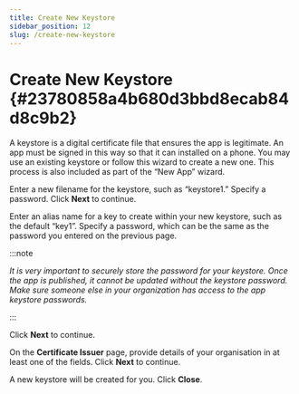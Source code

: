 ```yaml
---
title: Create New Keystore
sidebar_position: 12
slug: /create-new-keystore
---
```


# Create New Keystore {#23780858a4b680d3bbd8ecab84d8c9b2}

A keystore is a digital certificate file that ensures the app is legitimate. An app must be signed in this way so that it can installed on a phone. You may use an existing keystore or follow this wizard to create a new one. This process is also included as part of the “New App” wizard.

Enter a new filename for the keystore, such as “keystore1.” Specify a password. Click **Next** to continue.

Enter an alias name for a key to create within your new keystore, such as the default “key1”. Specify a password, which can be the same as the password you entered on the previous page.

:::note

_It is very important to securely store the password for your keystore. Once the app is published, it cannot be updated without the keystore password. Make sure someone else in your organization has access to the app keystore passwords._

:::

Click **Next** to continue.

On the **Certificate Issuer** page, provide details of your organisation in at least one of the fields. Click **Next** to continue.

A new keystore will be created for you. Click **Close**.

